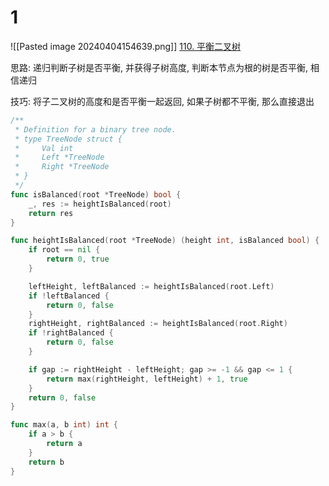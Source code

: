 # 1
![[Pasted image 20240404154639.png]]
[110. 平衡二叉树](https://leetcode.cn/problems/balanced-binary-tree/)

思路: 递归判断子树是否平衡, 并获得子树高度, 判断本节点为根的树是否平衡, 相信递归

技巧: 将子二叉树的高度和是否平衡一起返回, 如果子树都不平衡, 那么直接退出
```go
/**
 * Definition for a binary tree node.
 * type TreeNode struct {
 *     Val int
 *     Left *TreeNode
 *     Right *TreeNode
 * }
 */
func isBalanced(root *TreeNode) bool {
	_, res := heightIsBalanced(root)
	return res
}

func heightIsBalanced(root *TreeNode) (height int, isBalanced bool) {
	if root == nil {
		return 0, true
	}

	leftHeight, leftBalanced := heightIsBalanced(root.Left)
	if !leftBalanced {
		return 0, false
	}
	rightHeight, rightBalanced := heightIsBalanced(root.Right)
	if !rightBalanced {
		return 0, false
	}

	if gap := rightHeight - leftHeight; gap >= -1 && gap <= 1 {
		return max(rightHeight, leftHeight) + 1, true
	}
	return 0, false
}

func max(a, b int) int {
	if a > b {
		return a
	}
	return b
}
```



